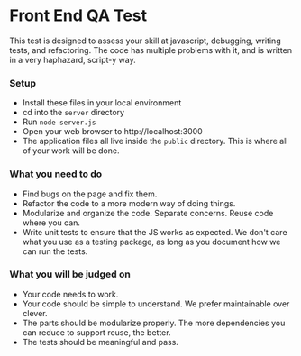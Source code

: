 # Front End QA Test #

This test is designed to assess your skill at javascript, debugging, writing tests, and refactoring. The code has multiple problems with it, and is written in a very haphazard, script-y way.

### Setup ###

* Install these files in your local environment
* cd into the `server` directory
* Run `node server.js`
* Open your web browser to http://localhost:3000
* The application files all live inside the `public` directory. This is where all of your work will be done.

### What you need to do  ###

* Find bugs on the page and fix them.
* Refactor the code to a more modern way of doing things.
* Modularize and organize the code. Separate concerns. Reuse code where you can.
* Write unit tests to ensure that the JS works as expected. We don't care what you use as a testing package, as long as you document how we can run the tests.

### What you will be judged on ###

* Your code needs to work.
* Your code should be simple to understand. We prefer maintainable over clever.
* The parts should be modularize properly. The more dependencies you can reduce to support reuse, the better.
* The tests should be meaningful and pass.
